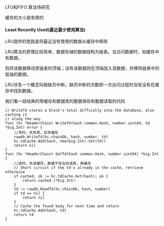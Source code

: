 LFU和FIFO 算法待研究

缓存的大小是有限的

#### Least Recently Used(最近最少使用算法)

LRU提供的思路是将最近没有使用的数据从缓存中移除

LRU算法的原理比较简单，数据存储的数据结构为链表。当访问数据时，如缓存中有数据，

则将该数据移动至链表的顶端；没有该数据则在顶端加入该数据，并移除链表中的低端的数据。

LRU涉及一个概念叫做缺页中断，缺页中断的次数即一次访问过程时没有没有在缓存中找到数据。



我们看一段经典的带缓存和数据库的数据保存和数据读取的代码

```
// WriteTd stores a block's total difficulty into the database, also caching it
// along the way.
func (hc *HeaderChain) WriteTd(hash common.Hash, number uint64, td *big.Int) error {
	//写时，先写库，后写缓存
	rawdb.WriteTd(hc.chainDb, hash, number, td)
	hc.tdCache.Add(hash, new(big.Int).Set(td))
	return nil
}
func (hc *HeaderChain) GetTd(hash common.Hash, number uint64) *big.Int {
	//读时，先读缓存，数据不存在则读库，再缓存
	// Short circuit if the td's already in the cache, retrieve otherwise
	if cached, ok := hc.tdCache.Get(hash); ok {
		return cached.(*big.Int)
	}
	td := rawdb.ReadTd(hc.chainDb, hash, number)
	if td == nil {
		return nil
	}
	// Cache the found body for next time and return
	hc.tdCache.Add(hash, td)
	return td
}
```

